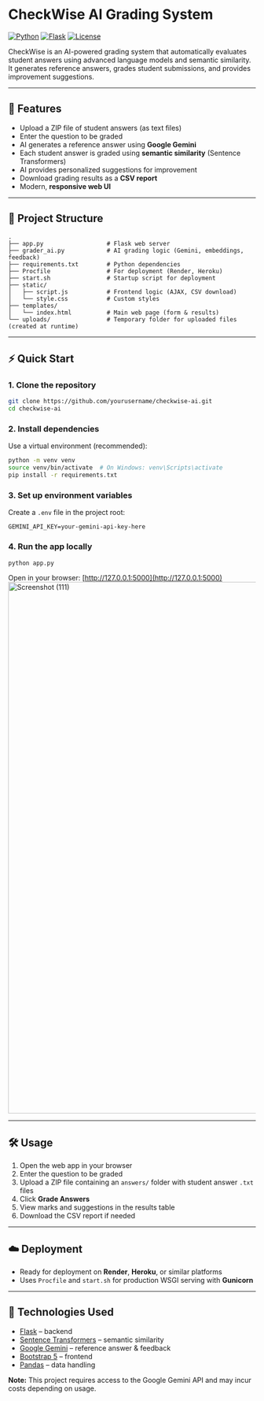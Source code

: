 
# CheckWise AI Grading System

[![Python](https://img.shields.io/badge/python-3.11+-blue)](https://www.python.org/)
[![Flask](https://img.shields.io/badge/flask-2.3-green)](https://flask.palletsprojects.com/)
[![License](https://img.shields.io/badge/license-MIT-orange)](LICENSE)

CheckWise is an AI-powered grading system that automatically evaluates student answers using advanced language models and semantic similarity. It generates reference answers, grades student submissions, and provides improvement suggestions.

---

## 🚀 Features

* Upload a ZIP file of student answers (as text files)
* Enter the question to be graded
* AI generates a reference answer using **Google Gemini**
* Each student answer is graded using **semantic similarity** (Sentence Transformers)
* AI provides personalized suggestions for improvement
* Download grading results as a **CSV report**
* Modern, **responsive web UI**

---

## 📂 Project Structure

```
.
├── app.py                  # Flask web server
├── grader_ai.py            # AI grading logic (Gemini, embeddings, feedback)
├── requirements.txt        # Python dependencies
├── Procfile                # For deployment (Render, Heroku)
├── start.sh                # Startup script for deployment
├── static/
│   ├── script.js           # Frontend logic (AJAX, CSV download)
│   └── style.css           # Custom styles
├── templates/
│   └── index.html          # Main web page (form & results)
└── uploads/                # Temporary folder for uploaded files (created at runtime)
```

---

## ⚡ Quick Start

### 1. Clone the repository

```bash
git clone https://github.com/yourusername/checkwise-ai.git
cd checkwise-ai
```

### 2. Install dependencies

Use a virtual environment (recommended):

```bash
python -m venv venv
source venv/bin/activate  # On Windows: venv\Scripts\activate
pip install -r requirements.txt
```

### 3. Set up environment variables

Create a `.env` file in the project root:

```env
GEMINI_API_KEY=your-gemini-api-key-here
```

### 4. Run the app locally

```bash
python app.py
```

Open in your browser: [http://127.0.0.1:5000](http://127.0.0.1:5000)
<img width="1920" height="1080" alt="Screenshot (111)" src="https://github.com/user-attachments/assets/66f9cd99-e2af-48e9-ace0-cb3bf44f8f8c" />

---

## 🛠 Usage

1. Open the web app in your browser
2. Enter the question to be graded
3. Upload a ZIP file containing an `answers/` folder with student answer `.txt` files
4. Click **Grade Answers**
5. View marks and suggestions in the results table
6. Download the CSV report if needed

---

## ☁️ Deployment

* Ready for deployment on **Render**, **Heroku**, or similar platforms
* Uses `Procfile` and `start.sh` for production WSGI serving with **Gunicorn**

---

## 🧰 Technologies Used

* [Flask](https://flask.palletsprojects.com/) – backend
* [Sentence Transformers](https://www.sbert.net/) – semantic similarity
* [Google Gemini](https://ai.google.dev/) – reference answer & feedback
* [Bootstrap 5](https://getbootstrap.com/) – frontend
* [Pandas](https://pandas.pydata.org/) – data handling



**Note:** This project requires access to the Google Gemini API and may incur costs depending on usage.
